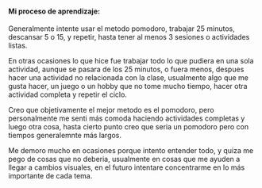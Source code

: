 #### Mi proceso de aprendizaje:

Generalmente intente usar el metodo pomodoro, trabajar 25 minutos, descansar 5 o 15, y repetir, hasta tener al menos 3 sesiones o actividades listas.

En otras ocasiones lo que hice fue trabajar todo lo que pudiera en una sola actividad, aunque se pasara de los 25 minutos, o fuera menos, despues hacer una actividad no relacionada con la clase, usualmente algo que me gusta hacer, un juego o un hobby que no tome mucho tiempo, hacer otra actividad completa y repetir el ciclo.

Creo que objetivamente el mejor metodo es el pomodoro, pero personalmente me senti más comoda haciendo actividades completas y luego otra cosa, hasta cierto punto creo que seria un pomodoro pero con tiempos generalemnte más largos.

Me demoro mucho en ocasiones porque intento entender todo, y quiza me pego de cosas que no deberia, usualmente en cosas que me ayuden a llegar a cambios visuales, en el futuro intentare concentrarme en lo más importante de cada tema.
